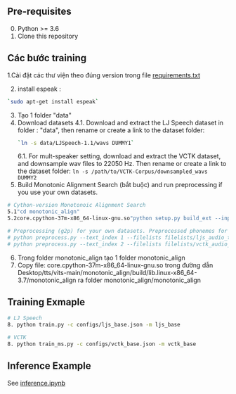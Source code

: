 


## Pre-requisites
0. Python >= 3.6
0. Clone this repository
## Các bước training
1.Cài đặt các thư viện theo đúng version trong file [requirements.txt](requirements.txt)

2. install espeak : 
```sh
`sudo apt-get install espeak`
```

3. Tạo 1 folder "data"
4. Download datasets
    4.1. Download and extract the LJ Speech dataset in folder : "data", then rename or create a link to the dataset folder: 
    ```sh
    `ln -s data/LJSpeech-1.1/wavs DUMMY1`
    ```
    6.1. For mult-speaker setting, download and extract the VCTK dataset, and downsample wav files to 22050 Hz. Then rename or create a link to the dataset folder: `ln -s /path/to/VCTK-Corpus/downsampled_wavs DUMMY2`
7. Build Monotonic Alignment Search (bắt buộc) and run preprocessing if you use your own datasets.
```sh
# Cython-version Monotonoic Alignment Search
5.1"cd monotonic_align"
5.2core.cpython-37m-x86_64-linux-gnu.so"python setup.py build_ext --inplace"

# Preprocessing (g2p) for your own datasets. Preprocessed phonemes for LJ Speech and VCTK have been already provided.
# python preprocess.py --text_index 1 --filelists filelists/ljs_audio_text_train_filelist.txt filelists/ljs_audio_text_val_filelist.txt filelists/ljs_audio_text_test_filelist.txt 
# python preprocess.py --text_index 2 --filelists filelists/vctk_audio_sid_text_train_filelist.txt filelists/vctk_audio_sid_text_val_filelist.txt filelists/vctk_audio_sid_text_test_filelist.txt
```
6. Trong folder monotonic_align tạo 1 folder monotonic_align 
7. Copy file: core.cpython-37m-x86_64-linux-gnu.so trong đường dẫn Desktop/tts/vits-main/monotonic_align/build/lib.linux-x86_64-3.7/monotonic_align
ra folder monotonic_align/monotonic_align

## Training Exmaple
```sh
# LJ Speech
8. python train.py -c configs/ljs_base.json -m ljs_base

# VCTK
8. python train_ms.py -c configs/vctk_base.json -m vctk_base
```


## Inference Example
See [inference.ipynb](inference.ipynb)
